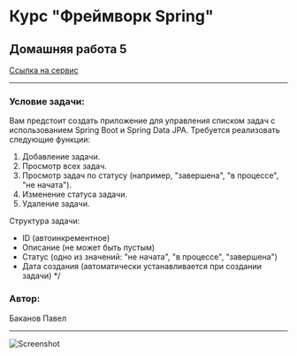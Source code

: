 # Курс "Фреймворк Spring" 
## Домашняя работа 5

[Ссылка на сервис](http://51.250.22.199:8282/tasks)

* **
### Условие задачи:
Вам предстоит создать приложение для управления списком задач с использованием Spring Boot и Spring Data JPA. Требуется реализовать следующие функции:

1. Добавление задачи.
2. Просмотр всех задач.
3. Просмотр задач по статусу (например, "завершена", "в процессе", "не начата").
4. Изменение статуса задачи.
5. Удаление задачи.

Структура задачи:

- ID (автоинкрементное)
- Описание (не может быть пустым)
- Статус (одно из значений: "не начата", "в процессе", "завершена")
- Дата создания (автоматически устанавливается при создании задачи)
 */
### Автор:
Баканов Павел
* **

![Screenshot](https://github.com/pashtetrus33/springseminar5/assets/86385554/b68532e1-8479-49b9-b0ea-134384eb91cf)
